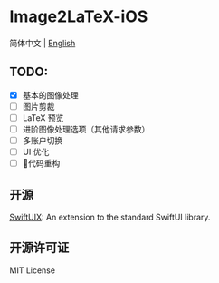 # Image2LaTeX-iOS

简体中文 | [English](https://github.com/Butanediol/Image2LaTeX-iOS)

## TODO:

- [x] 基本的图像处理
- [ ] 图片剪裁
- [ ] LaTeX 预览
- [ ] 进阶图像处理选项（其他请求参数）
- [ ] 多账户切换
- [ ] UI 优化
- [ ] 💩代码重构

## 开源

[SwiftUIX](https://github.com/SwiftUIX/SwiftUIX): An extension to the standard SwiftUI library.

## 开源许可证

MIT License